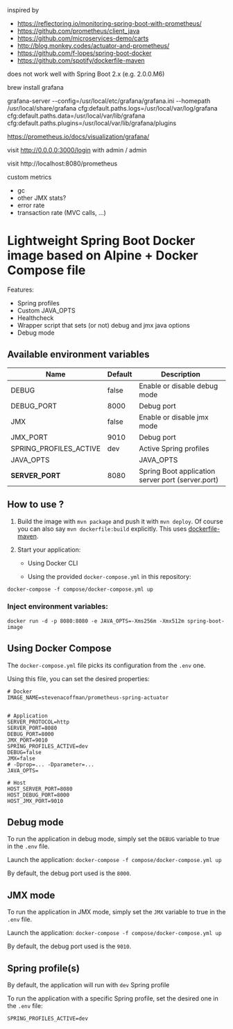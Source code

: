 inspired by

- https://reflectoring.io/monitoring-spring-boot-with-prometheus/
- https://github.com/prometheus/client_java
- https://github.com/microservices-demo/carts
- http://blog.monkey.codes/actuator-and-prometheus/
- https://github.com/f-lopes/spring-boot-docker
- https://github.com/spotify/dockerfile-maven

does not work well with Spring Boot 2.x (e.g. 2.0.0.M6)

brew install grafana

grafana-server --config=/usr/local/etc/grafana/grafana.ini --homepath /usr/local/share/grafana cfg:default.paths.logs=/usr/local/var/log/grafana cfg:default.paths.data=/usr/local/var/lib/grafana cfg:default.paths.plugins=/usr/local/var/lib/grafana/plugins

https://prometheus.io/docs/visualization/grafana/

visit http://0.0.0.0:3000/login with admin / admin

visit http://localhost:8080/prometheus


custom metrics
- gc
- other JMX stats?
- error rate
- transaction rate (MVC calls, ...)


# Lightweight Spring Boot Docker image based on Alpine + Docker Compose file

Features:
- Spring profiles
- Custom JAVA_OPTS
- Healthcheck
- Wrapper script that sets (or not) debug and jmx java options
- Debug mode

## Available environment variables

Name                    | Default   | Description
------------------------|-----------|------------------------------------
DEBUG                   | false | Enable or disable debug mode
DEBUG_PORT              | 8000  | Debug port
JMX                   | false | Enable or disable jmx mode
JMX_PORT              | 9010  | Debug port
SPRING_PROFILES_ACTIVE  | dev   | Active Spring profiles
JAVA_OPTS               |       | JAVA_OPTS
**SERVER_PORT**         | 8080  | Spring Boot application server port (server.port)

## How to use ?

1. Build the image with `mvn
package` and push it with `mvn deploy`.  Of course you can also say
`mvn dockerfile:build` explicitly. This uses [dockerfile-maven](https://github.com/spotify/dockerfile-maven/).

2. Start your application:
    - Using Docker CLI

    - Using the provided `docker-compose.yml` in this repository:

```
docker-compose -f compose/docker-compose.yml up
```

### Inject environment variables:

```
docker run -d -p 8080:8080 -e JAVA_OPTS=-Xms256m -Xmx512m spring-boot-image
```

## Using Docker Compose

The `docker-compose.yml` file picks its configuration from the `.env` one.

Using this file, you can set the desired properties:
```
# Docker
IMAGE_NAME=stevenacoffman/prometheus-spring-actuator


# Application
SERVER_PROTOCOL=http
SERVER_PORT=8080
DEBUG_PORT=8000
JMX_PORT=9010
SPRING_PROFILES_ACTIVE=dev
DEBUG=false
JMX=false
# -Dprop=... -Dparameter=...
JAVA_OPTS=

# Host
HOST_SERVER_PORT=8080
HOST_DEBUG_PORT=8000
HOST_JMX_PORT=9010
```

## Debug mode
To run the application in debug mode, simply set the `DEBUG` variable to true in the `.env` file.

Launch the application:
`docker-compose -f compose/docker-compose.yml up`

By default, the debug port used is the `8000`.

## JMX mode
To run the application in JMX mode, simply set the `JMX` variable to true in the `.env` file.

Launch the application:
`docker-compose -f compose/docker-compose.yml up`

By default, the debug port used is the `9010`.

## Spring profile(s)
By default, the application will run with `dev` Spring profile

To run the application with a specific Spring profile, set the desired one in the `.env` file:
```
SPRING_PROFILES_ACTIVE=dev
```
